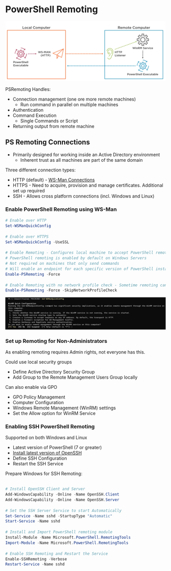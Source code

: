 # PowerShell Remoting

![High level diagram of PSRemoting](psremoting-high-level.png)

PSRemoting Handles:

- Connection management (one ore more remote machines)
  - Run command in parallel on multiple machines
- Authentication
- Command Execution
  - Single Commands or Script
- Returning output from remote machine

## PS Remoting Connections

- Primarily designed for working inside an Active Directory environment
  - Inherent trust as all machines are part of the same domain

Three different connection types:

- HTTP (default) - [WS-Man Connections](https://learn.microsoft.com/en-us/powershell/scripting/learn/remoting/wsman-remoting-in-powershell?view=powershell-7.4)
- HTTPS - Need to acquire, provision and manage certificates. Additional set up required
- SSH - Allows cross platform connections (incl. Windows and Linux)

### Enable PowerShell Remoting using WS-Man

```powershell
# Enable over HTTP
Set-WSManQuickConfig

# Enable over HTTPS
Set-WSManQuickConfig -UseSSL

# Enable Remoting - Configures local machine to accept PowerShell remoting commands
# PowerShell remoting is enabled by default on Windows Servers
# Not required on machines that only send commands
# Will enable an endpoint for each specific version of PowerShell installed
Enable-PSRemoting -Force

# Enable Remoting with no network profile check - Sometime remoting can be blocked if your network connection is defined as Public
Enable-PSRemoting -Force -SkipNetworkProfileCheck

```

![alt text](set-wsman-quickconfig.png)

### Set up Remoting for Non-Administrators

As enabling remoting requires Admin rights, not everyone has this.

Could use local security groups

- Define Active Directory Security Group
- Add Group to the Remote Management Users Group locally

Can also enable via GPO

- GPO Policy Management
- Computer Configuration
- Windows Remote Management (WinRM) settings
- Set the Allow option for WinRM Service

### Enabling SSH PowerShell Remoting

Supported on both Windows and Linux

- Latest version of PowerShell (7 or greater)
- [Install latest version of OpenSSH](https://learn.microsoft.com/en-us/windows-server/administration/openssh/openssh_install_firstuse?tabs=gui)
- Define SSH Configuration
- Restart the SSH Service

Prepare Windows for SSH Remoting:

```powershell

# Install OpenSSH Client and Server
Add-WindowsCapability -Online -Name OpenSSH.Client
Add-WindowsCapability -Online -Name OpenSSH.Server

# Set the SSH Server Service to start Automatically
Set-Service -Name sshd -StartupType "Automatic"
Start-Service -Name sshd

# Install and Import PowerShell remoting module
Install-Module -Name Microsoft.PowerShell.RemotingTools
Import-Module -Name Microsoft.PowerShell.RemotingTools

# Enable SSH Remoting and Restart the Service
Enable-SSHRemoting -Verbose
Restart-Service -Name sshd

```
